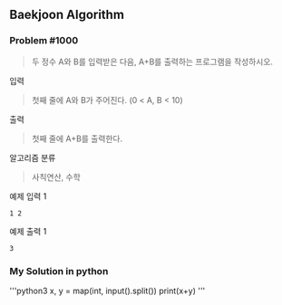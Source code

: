 ## Baekjoon Algorithm

### Problem #1000
> 두 정수 A와 B를 입력받은 다음, A+B를 출력하는 프로그램을 작성하시오.

입력
> 첫째 줄에 A와 B가 주어진다. (0 < A, B < 10)

출력
> 첫째 줄에 A+B를 출력한다.

알고리즘 분류
> 사칙연산, 수학

예제 입력 1 <pre><code>1 2</code></pre>
예제 출력 1 <pre><code>3</code></pre>

### My Solution in python
'''python3
x, y = map(int, input().split())
print(x+y)
'''
